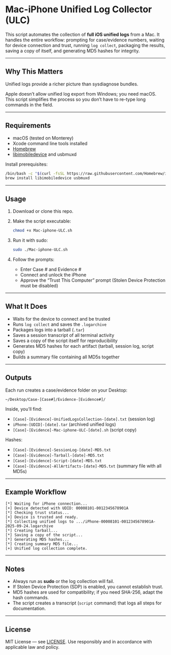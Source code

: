 # Mac-iPhone Unified Log Collector (ULC)

This script automates the collection of **full iOS unified logs** from a Mac.
It handles the entire workflow: prompting for case/evidence numbers, waiting for device connection and trust, running `log collect`, packaging the results, saving a copy of itself, and generating MD5 hashes for integrity.

---

## Why This Matters

Unified logs provide a richer picture than sysdiagnose bundles.

Apple doesn’t allow unified log export from Windows; you need macOS. This script simplifies the process so you don’t have to re-type long commands in the field.

---

## Requirements

* macOS (tested on Monterey)
* Xcode command line tools installed
* [Homebrew](https://brew.sh/)
* [libimobiledevice](https://github.com/libimobiledevice/libimobiledevice) and usbmuxd

Install prerequisites:

```bash
/bin/bash -c "$(curl -fsSL https://raw.githubusercontent.com/Homebrew/install/HEAD/install.sh)"
brew install libimobiledevice usbmuxd
```

---

## Usage

1. Download or clone this repo.

2. Make the script executable:

   ```bash
   chmod +x Mac-iphone-ULC.sh
   ```

3. Run it with sudo:

   ```bash
   sudo ./Mac-iphone-ULC.sh
   ```

4. Follow the prompts:

   * Enter Case # and Evidence #
   * Connect and unlock the iPhone
   * Approve the “Trust This Computer” prompt (Stolen Device Protection must be disabled)

---

## What It Does

* Waits for the device to connect and be trusted
* Runs `log collect` and saves the `.logarchive`
* Packages logs into a tarball (`.tar`)
* Saves a session transcript of all terminal activity
* Saves a copy of the script itself for reproducibility
* Generates MD5 hashes for each artifact (tarball, session log, script copy)
* Builds a summary file containing all MD5s together

---

## Outputs

Each run creates a case/evidence folder on your Desktop:

```
~/Desktop/Case-[Case#]/Evidence-[Evidence#]/
```

Inside, you’ll find:

* `[Case]-[Evidence]-UnifiedLogsCollection-[date].txt` (session log)
* `iPhone-[UDID]-[date].tar` (archived unified logs)
* `[Case]-[Evidence]-Mac-iphone-ULC-[date].sh` (script copy)

Hashes:

* `[Case]-[Evidence]-SessionLog-[date]-MD5.txt`
* `[Case]-[Evidence]-Tarball-[date]-MD5.txt`
* `[Case]-[Evidence]-Script-[date]-MD5.txt`
* `[Case]-[Evidence]-AllArtifacts-[date]-MD5.txt` (summary file with all MD5s)

---

## Example Workflow

```
[*] Waiting for iPhone connection...
[+] Device detected with UDID: 00008101-0012345678901A
[*] Checking trust status...
[+] Device is trusted and ready.
[*] Collecting unified logs to .../iPhone-00008101-0012345678901A-2025-09-24.logarchive
[*] Creating tarball...
[*] Saving a copy of the script...
[*] Generating MD5 hashes...
[*] Creating summary MD5 file...
[+] Unified log collection complete.
```

---

## Notes

* Always run as **sudo** or the log collection will fail.
* If Stolen Device Protection (SDP) is enabled, you cannot establish trust.
* MD5 hashes are used for compatibility; if you need SHA-256, adapt the hash commands.
* The script creates a transcript (`script` command) that logs all steps for documentation.

---

## License

MIT License — see [LICENSE](https://opensource.org/licenses/MIT).
Use responsibly and in accordance with applicable law and policy.

